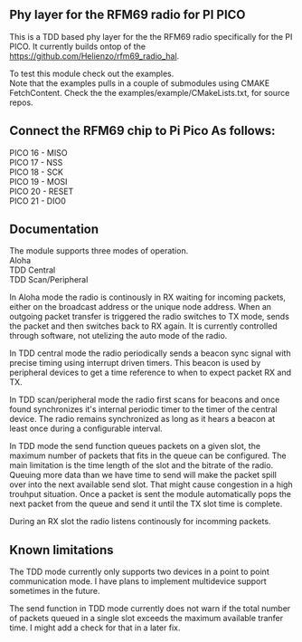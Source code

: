 ## Phy layer for the RFM69 radio for PI PICO

This is a TDD based phy layer for the the RFM69 radio specifically for the PI PICO. It currently builds ontop of the https://github.com/Helienzo/rfm69_radio_hal.
  
To test this module check out the examples.  
Note that the examples pulls in a couple of submodules using CMAKE FetchContent. Check the the examples/example/CMakeLists.txt, for source repos.  
  
## Connect the RFM69 chip to Pi Pico As follows:
  
PICO 16 - MISO  
PICO 17 - NSS  
PICO 18 - SCK  
PICO 19 - MOSI  
PICO 20 - RESET  
PICO 21 - DIO0  
  
## Documentation
The module supports three modes of operation.  
Aloha  
TDD Central  
TDD Scan/Peripheral  
  
In Aloha mode the radio is continously in RX waiting for incoming packets, either on the broadcast address or the unique node address. When an outgoing packet transfer is triggered the radio switches to TX mode, sends the packet and then switches back to RX again. It is currently controlled through software, not utelizing the auto mode of the radio.  
  
In TDD central mode the radio periodically sends a beacon sync signal with precise timing using interrupt driven timers. This beacon is used by peripheral devices to get a time reference to when to expect packet RX and TX.
  
In TDD scan/peripheral mode the radio first scans for beacons and once found synchronizes it's internal periodic timer to the timer of the central device. The radio remains synchronized as long as it hears a beacon at least once during a configurable interval.  
  
In TDD mode the send function queues packets on a given slot, the maximum number of packets that fits in the queue can be configured. The main limitation is the time length of the slot and the bitrate of the radio. Queuing more data than we have time to send will make the packet spill over into the next available send slot. That might cause congestion in a high trouhput situation. Once a packet is sent the module automatically pops the next packet from the queue and send it until the TX slot time is complete.  
  
During an RX slot the radio listens continously for incomming packets.  

## Known limitations
 The TDD mode currently only supports two devices in a point to point communication mode. I have plans to implement multidevice support sometimes in the future.

 The send function in TDD mode currently does not warn if the total number of packets queued in a single slot exceeds the maximum available tranfer time. I might add a check for that in a later fix.